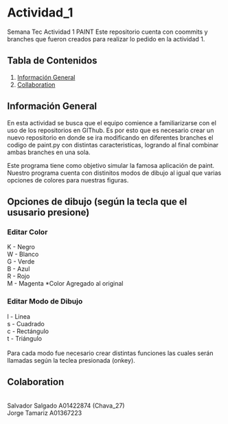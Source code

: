 # Actividad_1
Semana Tec Actividad 1 PAINT
Este repositorio cuenta con coommits y branches que fueron creados para realizar lo pedido en la actividad 1.

## Tabla de Contenidos
1. [Información General](#general-info)
2. [Collaboration](#collaboration)

## Información General
En esta actividad se busca que el equipo comience a familiarizarse con el uso de los repositorios en GIThub. Es por esto que es necesario crear un nuevo repositorio en donde se ira modificando en diferentes branches el codigo de paint.py con distintas caracteristicas, logrando al final combinar ambas branches en una sola.

Este programa tiene como objetivo simular la famosa aplicación de paint. Nuestro programa cuenta con distinitos modos de dibujo al igual que varias opciones de colores para nuestras figuras.

## Opciones de dibujo (según la tecla que el ususario presione)
### Editar Color
K - Negro
</br>
W - Blanco
</br>
G - Verde
</br>
B - Azul
</br>
R - Rojo
</br>
M - Magenta *Color Agregado al original
</br>
### Editar Modo de Dibujo
l - Linea
</br>
s - Cuadrado
</br>
c - Rectángulo
</br>
t - Triángulo
</br>
</br>
Para cada modo fue necesario crear distintas funciones las cuales serán llamadas según la teclea presionada (onkey).
## Colaboration
<br/>
Salvador Salgado A01422874 (Chava_27) </br>
Jorge Tamariz A01367223 </br>
